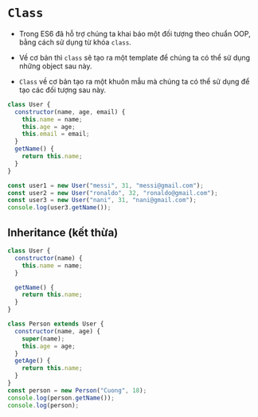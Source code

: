 # `Class`

- Trong ES6 đã hỗ trợ chúng ta khai báo một đối tượng theo chuẩn OOP, bằng cách sử dụng từ khóa `class`.

- Về cơ bản thì `class` sẽ tạo ra một template để chúng ta có thể sử dụng những object sau này.
- `Class` về cơ bản tạo ra một khuôn mẫu mà chúng ta có thể sử dụng để tạo các đối tượng sau này.

```js
class User {
  constructor(name, age, email) {
    this.name = name;
    this.age = age;
    this.email = email;
  }
  getName() {
    return this.name;
  }
}

const user1 = new User("messi", 31, "messi@gmail.com");
const user2 = new User("ronaldo", 32, "ronaldo@gmail.com");
const user3 = new User("nani", 31, "nani@gmail.com");
console.log(user3.getName());
```

## Inheritance (kết thừa)

```js
class User {
  constructor(name) {
    this.name = name;
  }

  getName() {
    return this.name;
  }
}

class Person extends User {
  constructor(name, age) {
    super(name);
    this.age = age;
  }
  getAge() {
    return this.name;
  }
}
const person = new Person("Cuong", 18);
console.log(person.getName());
console.log(person);
```

